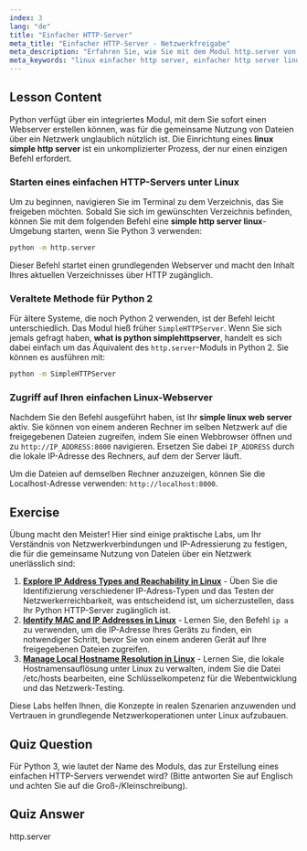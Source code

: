 ```yaml
---
index: 3
lang: "de"
title: "Einfacher HTTP-Server"
meta_title: "Einfacher HTTP-Server - Netzwerkfreigabe"
meta_description: "Erfahren Sie, wie Sie mit dem Modul http.server von Python schnell einen einfachen HTTP-Server unter Linux einrichten. Diese Anleitung erklärt, wie Sie einen einfachen Linux-Webserver für die einfache Dateiübertragung in Ihrem Netzwerk erstellen."
meta_keywords: "linux einfacher http server, einfacher http server linux, einfacher linux webserver, python http.server, was ist python simplehttpserver, dateifreigabe, netzwerkserver"
---
```


## Lesson Content

Python verfügt über ein integriertes Modul, mit dem Sie sofort einen Webserver erstellen können, was für die gemeinsame Nutzung von Dateien über ein Netzwerk unglaublich nützlich ist. Die Einrichtung eines **linux simple http server** ist ein unkomplizierter Prozess, der nur einen einzigen Befehl erfordert.

### Starten eines einfachen HTTP-Servers unter Linux

Um zu beginnen, navigieren Sie im Terminal zu dem Verzeichnis, das Sie freigeben möchten. Sobald Sie sich im gewünschten Verzeichnis befinden, können Sie mit dem folgenden Befehl eine **simple http server linux**-Umgebung starten, wenn Sie Python 3 verwenden:

```bash
python -m http.server
```

Dieser Befehl startet einen grundlegenden Webserver und macht den Inhalt Ihres aktuellen Verzeichnisses über HTTP zugänglich.

### Veraltete Methode für Python 2

Für ältere Systeme, die noch Python 2 verwenden, ist der Befehl leicht unterschiedlich. Das Modul hieß früher `SimpleHTTPServer`. Wenn Sie sich jemals gefragt haben, **what is python simplehttpserver**, handelt es sich dabei einfach um das Äquivalent des `http.server`-Moduls in Python 2. Sie können es ausführen mit:

```bash
python -m SimpleHTTPServer
```

### Zugriff auf Ihren einfachen Linux-Webserver

Nachdem Sie den Befehl ausgeführt haben, ist Ihr **simple linux web server** aktiv. Sie können von einem anderen Rechner im selben Netzwerk auf die freigegebenen Dateien zugreifen, indem Sie einen Webbrowser öffnen und zu `http://IP_ADDRESS:8000` navigieren. Ersetzen Sie dabei `IP_ADDRESS` durch die lokale IP-Adresse des Rechners, auf dem der Server läuft.

Um die Dateien auf demselben Rechner anzuzeigen, können Sie die Localhost-Adresse verwenden: `http://localhost:8000`.

## Exercise

Übung macht den Meister! Hier sind einige praktische Labs, um Ihr Verständnis von Netzwerkverbindungen und IP-Adressierung zu festigen, die für die gemeinsame Nutzung von Dateien über ein Netzwerk unerlässlich sind:

1. **[Explore IP Address Types and Reachability in Linux](https://labex.io/de/labs/comptia-explore-ip-address-types-and-reachability-in-linux-592780)** - Üben Sie die Identifizierung verschiedener IP-Adress-Typen und das Testen der Netzwerkerreichbarkeit, was entscheidend ist, um sicherzustellen, dass Ihr Python HTTP-Server zugänglich ist.
2. **[Identify MAC and IP Addresses in Linux](https://labex.io/de/labs/comptia-identify-mac-and-ip-addresses-in-linux-592731)** - Lernen Sie, den Befehl `ip a` zu verwenden, um die IP-Adresse Ihres Geräts zu finden, ein notwendiger Schritt, bevor Sie von einem anderen Gerät auf Ihre freigegebenen Dateien zugreifen.
3. **[Manage Local Hostname Resolution in Linux](https://labex.io/de/labs/comptia-manage-local-hostname-resolution-in-linux-592792)** - Lernen Sie, die lokale Hostnamensauflösung unter Linux zu verwalten, indem Sie die Datei /etc/hosts bearbeiten, eine Schlüsselkompetenz für die Webentwicklung und das Netzwerk-Testing.

Diese Labs helfen Ihnen, die Konzepte in realen Szenarien anzuwenden und Vertrauen in grundlegende Netzwerkoperationen unter Linux aufzubauen.

## Quiz Question

Für Python 3, wie lautet der Name des Moduls, das zur Erstellung eines einfachen HTTP-Servers verwendet wird? (Bitte antworten Sie auf Englisch und achten Sie auf die Groß-/Kleinschreibung).

## Quiz Answer

http.server
